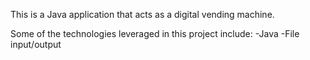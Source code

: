 This is a Java application that acts as a digital vending machine.

Some of the technologies leveraged in this project include:
-Java
-File input/output
